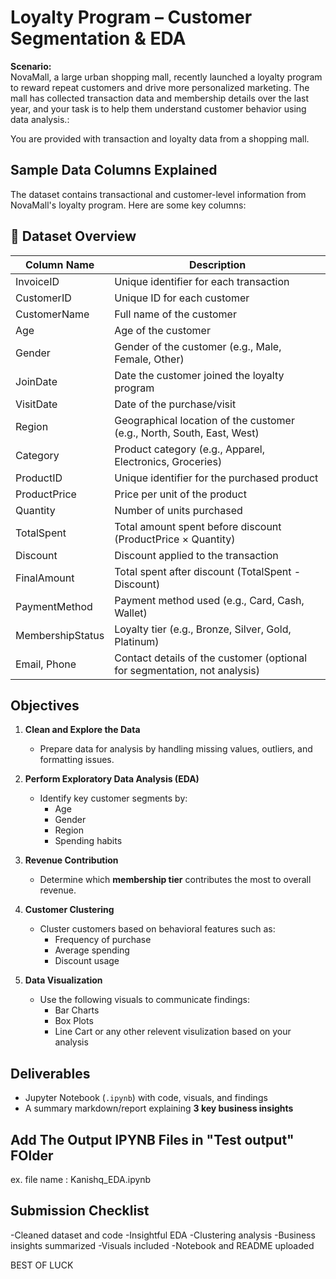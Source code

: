 # Loyalty Program – Customer Segmentation & EDA

**Scenario:**  
NovaMall, a large urban shopping mall, recently launched a loyalty program to reward repeat customers and drive more personalized marketing. The mall has collected transaction data and membership details over the last year, and your task is to help them understand customer behavior using data analysis.:

You are provided with transaction and loyalty data from a shopping mall.


## Sample Data Columns Explained
The dataset contains transactional and customer-level information from NovaMall's loyalty program. Here are some key columns:

<h2>🧾 Dataset Overview</h2>

<table>
  <thead>
    <tr>
      <th>Column Name</th>
      <th>Description</th>
    </tr>
  </thead>
  <tbody>
    <tr>
      <td>InvoiceID</td>
      <td>Unique identifier for each transaction</td>
    </tr>
    <tr>
      <td>CustomerID</td>
      <td>Unique ID for each customer</td>
    </tr>
    <tr>
      <td>CustomerName</td>
      <td>Full name of the customer</td>
    </tr>
    <tr>
      <td>Age</td>
      <td>Age of the customer</td>
    </tr>
    <tr>
      <td>Gender</td>
      <td>Gender of the customer (e.g., Male, Female, Other)</td>
    </tr>
    <tr>
      <td>JoinDate</td>
      <td>Date the customer joined the loyalty program</td>
    </tr>
    <tr>
      <td>VisitDate</td>
      <td>Date of the purchase/visit</td>
    </tr>
    <tr>
      <td>Region</td>
      <td>Geographical location of the customer (e.g., North, South, East, West)</td>
    </tr>
    <tr>
      <td>Category</td>
      <td>Product category (e.g., Apparel, Electronics, Groceries)</td>
    </tr>
    <tr>
      <td>ProductID</td>
      <td>Unique identifier for the purchased product</td>
    </tr>
    <tr>
      <td>ProductPrice</td>
      <td>Price per unit of the product</td>
    </tr>
    <tr>
      <td>Quantity</td>
      <td>Number of units purchased</td>
    </tr>
    <tr>
      <td>TotalSpent</td>
      <td>Total amount spent before discount (ProductPrice × Quantity)</td>
    </tr>
    <tr>
      <td>Discount</td>
      <td>Discount applied to the transaction</td>
    </tr>
    <tr>
      <td>FinalAmount</td>
      <td>Total spent after discount (TotalSpent - Discount)</td>
    </tr>
    <tr>
      <td>PaymentMethod</td>
      <td>Payment method used (e.g., Card, Cash, Wallet)</td>
    </tr>
    <tr>
      <td>MembershipStatus</td>
      <td>Loyalty tier (e.g., Bronze, Silver, Gold, Platinum)</td>
    </tr>
    <tr>
      <td>Email, Phone</td>
      <td>Contact details of the customer (optional for segmentation, not analysis)</td>
    </tr>
  </tbody>
</table>


## Objectives

1. **Clean and Explore the Data**
   - Prepare data for analysis by handling missing values, outliers, and formatting issues.

2. **Perform Exploratory Data Analysis (EDA)**
   - Identify key customer segments by:
     - Age
     - Gender
     - Region
     - Spending habits

3. **Revenue Contribution**
   - Determine which **membership tier** contributes the most to overall revenue.

4. **Customer Clustering**
   - Cluster customers based on behavioral features such as:
     - Frequency of purchase
     - Average spending
     - Discount usage

5. **Data Visualization**
   - Use the following visuals to communicate findings:
     - Bar Charts
     - Box Plots
     - Line Cart
or any other relevent visulization based on your analysis

## Deliverables

- Jupyter Notebook (`.ipynb`) with code, visuals, and findings
- A summary markdown/report explaining **3 key business insights**

## Add The Output IPYNB Files in "Test output" FOlder
ex. file name : Kanishq_EDA.ipynb


## Submission Checklist

-Cleaned dataset and code
-Insightful EDA
-Clustering analysis
-Business insights summarized
-Visuals included
-Notebook and README uploaded


BEST OF LUCK


